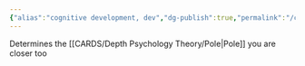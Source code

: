 ```yaml
---
{"alias":"cognitive development, dev","dg-publish":true,"permalink":"/cards/depth-psychology-theory/development/","dgPassFrontmatter":true,"noteIcon":"1","created":"2023-02-01T19:46:21.415+01:00","updated":"2023-04-20T21:20:44.544+02:00"}
---
```



Determines the [[CARDS/Depth Psychology Theory/Pole\|Pole]] you are closer too